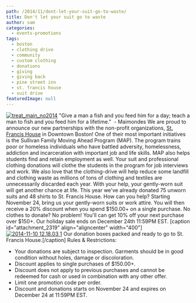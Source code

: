 ```yaml
---
path: /2014/11/dont-let-your-suit-go-to-waste/
title: Don't let your suit go to waste
author: sam
categories: 
  - events-promotions
tags: 
  - boston
  - clothing drive
  - community
  - custom clothing
  - donations
  - giving
  - giving back
  - pine street inn
  - st. francis house
  - suit drive
featuredImage: null
---
```

[![treat_main_no2014](http://blog.9tailors.com/uploads/treat_main_no2014.jpg)](http://blog.9tailors.com/uploads/treat_main_no2014.jpg) "Give a man a fish and you feed him for a day; teach a man to fish and you feed him for a lifetime."  - Maimondes We are proud to announce our new partnerships with the non-profit organizations, [St. Francis House](http://www.stfrancishouse.org/) in Downtown Boston! One of their most important initiatives is the Sullivan Family Moving Ahead Program (MAP). The program trains poor or homeless individuals who have battled adversity, homelessness, addiction and incarceration with important job and life skills. MAP also helps students find and retain employment as well. Your suit and professional clothing donations will clothe the students in the program for job interviews and work. We also love that the clothing-drive will help reduce some landfill and clothing waste as millions of tons of clothing and textiles are unnecessarily discarded each year. With your help, your gently-worn suit will get another chance at life. This year we've already donated 75 unworn suits and 48 shirts to St. Francis House. How can you help? Starting November 24, bring us your gently-worn suits or work attire. You will then receive a 20% discount when you spend $150.00+ on a single purchase. No clothes to donate? No problem! You'll can get 10% off your next purchase over $150+. Our holiday sale ends on December 24th 11:59PM EST. \[caption id="attachment\_2319" align="aligncenter" width="400"\][![2014-11-10 12.18.03 1](http://blog.9tailors.com/uploads/2014-11-10-12.18.03-1.jpg)](http://blog.9tailors.com/uploads/2014-11-10-12.18.03-1.jpg) Our donation boxes packed and ready to go to St. Francis House.\[/caption\] Rules & Restrictions:

*   Your donations are subject to inspection. Garments should be in good condition without holes, damage or discoloration.
*   Discount applies to single purchases of $150.00+.
*   Discount does not apply to previous purchases and cannot be redeemed for cash or used in combination with any other offer.
*   Limit one promotion code per order.
*   Discount and donations starts on November 24 and expires on December 24 at 11:59PM EST.